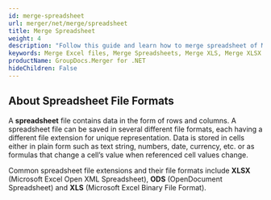 ```yaml
---
id: merge-spreadsheet
url: merger/net/merge/spreadsheet
title: Merge Spreadsheet
weight: 4
description: "Follow this guide and learn how to merge spreadsheet of MS Excel formats - XLSX, XLS, XLSB or Open Document formats - ODS, OTS using GroupDocs.Merger for .NET."
keywords: Merge Excel files, Merge Spreadsheets, Merge XLS, Merge XLSX
productName: GroupDocs.Merger for .NET
hideChildren: False
---
```


## About Spreadsheet File Formats

A **spreadsheet** file contains data in the form of rows and columns. A spreadsheet file can be saved in several different file formats, each having a different file extension for unique representation. Data is stored in cells either in plain form such as text string, numbers, date, currency, etc. or as formulas that change a cell’s value when referenced cell values change.

Common spreadsheet file extensions and their file formats include **XLSX** (Microsoft Excel Open XML Spreadsheet), **ODS** (OpenDocument Spreadsheet) and **XLS** (Microsoft Excel Binary File Format).
